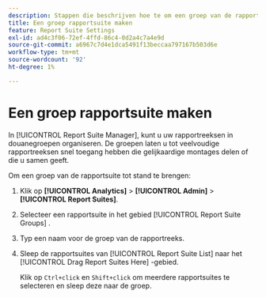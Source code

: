 ```yaml
---
description: Stappen die beschrijven hoe te om een groep van de rapportreeks tot stand te brengen.
title: Een groep rapportsuite maken
feature: Report Suite Settings
exl-id: ad4c3f06-72ef-4ffd-86c4-0d2a4c7a4e9d
source-git-commit: a6967c7d4e1dca5491f13beccaa797167b503d6e
workflow-type: tm+mt
source-wordcount: '92'
ht-degree: 1%

---
```


# Een groep rapportsuite maken

In [!UICONTROL Report Suite Manager], kunt u uw rapportreeksen in douanegroepen organiseren. De groepen laten u tot veelvoudige rapportreeksen snel toegang hebben die gelijkaardige montages delen of die u samen geeft.

Om een groep van de rapportsuite tot stand te brengen:

1. Klik op **[!UICONTROL Analytics]** > **[!UICONTROL Admin]** > **[!UICONTROL Report Suites]**.
1. Selecteer een rapportsuite in het gebied [!UICONTROL Report Suite Groups] .
1. Typ een naam voor de groep van de rapportreeks.
1. Sleep de rapportsuites van [!UICONTROL Report Suite List] naar het [!UICONTROL Drag Report Suites Here] -gebied.

   Klik op `Ctrl+click` en `Shift+click` om meerdere rapportsuites te selecteren en sleep deze naar de groep.

